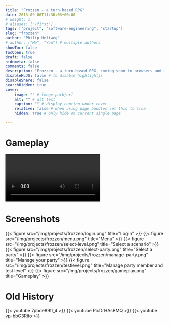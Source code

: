 ```yaml
---
title: "Frozzen - a turn-based RPG"
date: 2013-09-06T11:30:03+00:00
# weight: 1
# aliases: ["/first"]
tags: ["project", "software-engineering", "startup"]
slug: "frozzen"
author: "Philip Heltweg"
# author: ["Me", "You"] # multiple authors
showToc: false
TocOpen: true
draft: false
hidemeta: false
comments: false
description: "Frozzen - a turn-based RPG, coming soon to browsers and mobile devices near you. Serious gaming with depth and a thrilling story in a dark fantasy world."
disableHLJS: false # to disable highlightjs
disableShare: false
searchHidden: true
cover:
    image: "" # image path/url
    alt: "" # alt text
    caption: "" # display caption under cover
    relative: false # when using page bundles set this to true
    hidden: true # only hide on current single page

---
```

# Gameplay
<video controls src="/img/projects/frozzen/gameplay.mp4"></video>

# Screenshots
{{< figure src="/img/projects/frozzen/login.png" title="Login" >}}
{{< figure src="/img/projects/frozzen/menu.png" title="Menu" >}}
{{< figure src="/img/projects/frozzen/select-level.png" title="Select a scenario" >}}
{{< figure src="/img/projects/frozzen/select-party.png" title="Select a party" >}}
{{< figure src="/img/projects/frozzen/manage-party.png" title="Manage your party" >}}
{{< figure src="/img/projects/frozzen/testlevel.png" title="Manage party member and test level" >}}
{{< figure src="/img/projects/frozzen/gameplay.png" title="Gameplay" >}}

# Old History
{{< youtube 7pboe89tI_4 >}}
{{< youtube PicDrHAsBMQ >}}
{{< youtube vp-bbG3Rifo >}}